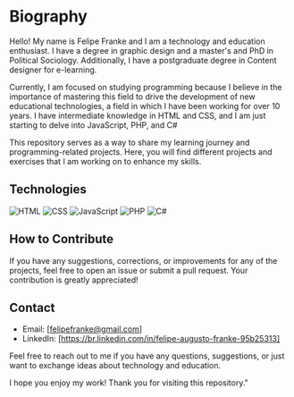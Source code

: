 # Biography

Hello! My name is Felipe Franke and I am a technology and education enthusiast. I have a degree in graphic design and a master's and PhD in Political Sociology. Additionally, I have a postgraduate degree in Content designer for e-learning.

Currently, I am focused on studying programming because I believe in the importance of mastering this field to drive the development of new educational technologies, a field in which I have been working for over 10 years. I have intermediate knowledge in HTML and CSS, and I am just starting to delve into JavaScript, PHP, and C#

This repository serves as a way to share my learning journey and programming-related projects. Here, you will find different projects and exercises that I am working on to enhance my skills.

## Technologies

![HTML](https://img.icons8.com/color/48/000000/html-5.png)
![CSS](https://img.icons8.com/color/48/000000/css3.png)
![JavaScript](https://img.icons8.com/color/48/000000/javascript.png)
![PHP](https://img.icons8.com/officel/48/000000/php-logo.png)
![C#](https://img.icons8.com/color/48/000000/c-sharp-logo.png)

## How to Contribute

If you have any suggestions, corrections, or improvements for any of the projects, feel free to open an issue or submit a pull request. Your contribution is greatly appreciated!

## Contact

- Email: [felipefranke@gmail.com]
- LinkedIn: [https://br.linkedin.com/in/felipe-augusto-franke-95b25313]

Feel free to reach out to me if you have any questions, suggestions, or just want to exchange ideas about technology and education.

I hope you enjoy my work! Thank you for visiting this repository."
